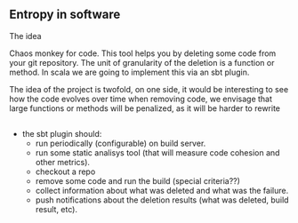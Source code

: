 

## Entropy in software

The idea

Chaos monkey for code. This tool helps you by deleting some code from your git repository. The unit of granularity of the deletion is a function or method.
In scala we are going to implement this via an sbt plugin.

The idea of the project is twofold, on one side, it would be interesting to see how the code evolves over time when removing 
code, we envisage that large functions or methods will be penalized, as it will be harder to rewrite


## 

- the sbt plugin should:
    - run periodically (configurable) on build server.
    - run some static analisys tool (that will measure code cohesion and other metrics).    
    - checkout a repo
    - remove some code and run the build (special criteria??)
    - collect information about what was deleted and what was the failure.    
    - push notifications about the deletion results (what was deleted, build result, etc).



